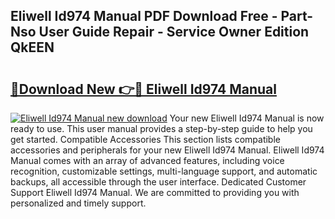 ## Eliwell Id974 Manual PDF Download Free - Part-Nso User Guide Repair - Service Owner Edition QkEEN

# <h2><a href="http://bc24835.oget.top/?id=Eliwell+Id974+Manual">🔗Download New 👉🔴 Eliwell Id974 Manual</a></h2>

[![Eliwell Id974 Manual new download](https://i.imgur.com/5g1atiW.png)](http://bc24835.oget.top/?id=Eliwell+Id974+Manual)
Your new Eliwell Id974 Manual is now ready to use. This user manual provides a step-by-step guide to help you get started. Compatible Accessories This section lists compatible accessories and peripherals for your new Eliwell Id974 Manual. Eliwell Id974 Manual comes with an array of advanced features, including voice recognition, customizable settings, multi-language support, and automatic backups, all accessible through the user interface. Dedicated Customer Support Eliwell Id974 Manual. We are committed to providing you with personalized and timely support.
